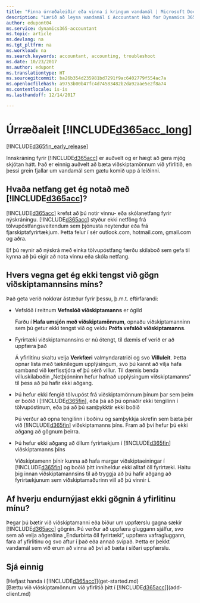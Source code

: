 ```yaml
---
title: "Finna úrræðaleiðir eða vinna í kringum vandamál | Microsoft Docs"
description: "Lærið að leysa vandamál í Accountant Hub for Dynamics 365"
author: edupont04
ms.service: dynamics365-accountant
ms.topic: article
ms.devlang: na
ms.tgt_pltfrm: na
ms.workload: na
ms.search.keywords: accountant, accounting, troubleshoot
ms.date: 10/23/2017
ms.author: edupont
ms.translationtype: HT
ms.sourcegitcommit: ba26b354d235981bd7291f9ac6402779f554ac7a
ms.openlocfilehash: a9753b00b47fc4d74583482b2da92aae5e2f8a74
ms.contentlocale: is-is
ms.lasthandoff: 12/14/2017

---
```

# <a name="troubleshooting-included365acclongincludesd365acclongmdmd"></a>Úrræðaleit [!INCLUDE[d365acc_long](includes/d365acc_long_md.md)]
[!INCLUDE[d365fin_early_release](includes/d365fin_early_release.md.md)]

Innskráning fyrir [!INCLUDE[d365acc](includes/d365acc_md.md)] er auðvelt og er hægt að gera mjög skjótan hátt. Það er einnig auðvelt að bæta viðskiptamönnum við yfirlitið, en þessi grein fjallar um vandamál sem gætu komið upp á leiðinni.

## <a name="what-email-address-can-i-use-with-included365accincludesd365accmdmd"></a>Hvaða netfang get ég notað með [!INCLUDE[d365acc](includes/d365acc_md.md)]?
[!INCLUDE[d365acc](includes/d365acc_md.md)] krefst að þú notir vinnu- eða skólanetfang fyrir nýskráningu. [!INCLUDE[d365acc](includes/d365acc_md.md)] styður ekki netföng frá tölvupóstfangsveitendum sem þjónusta neytendur eða frá fjarskiptafyrirtækjum. Þetta felur í sér outlook.com, hotmail.com, gmail.com og aðra.  

Ef þú reynir að nýskrá með einka tölvupóstfang færðu skilaboð sem gefa til kynna að þú eigir að nota vinnu eða skóla netfang.  

## <a name="why-cant-i-connect-to-my-clients-data"></a>Hvers vegna get ég ekki tengst við gögn viðskiptamannsins míns?
Það geta verið nokkrar ástæður fyrir þessu, þ.m.t. eftirfarandi:

- Vefslóð í reitnum **Vefnslóð viðskiptamanns** er ógild  

  Farðu í **Hafa umsjón með viðskiptamönnum**, opnaðu viðskiptamanninn sem þú getur ekki tengst við og veldu **Prófa vefslóð viðskiptamanns**.  
- Fyrirtæki viðskiptamannsins er nú ótengt, til dæmis ef verið er að uppfæra það

  Á yfirlitinu skaltu velja **Verkfæri** valmyndaratriði og svo **Villuleit**. Þetta opnar lista með tæknilegum upplýsingum, svo þú kannt að vilja hafa samband við kerfisstjóra ef þú sérð villur. Til dæmis benda villuskilaboðin „Netþjónninn hefur hafnað upplýsingum viðskiptamanns“ til þess að þú hafir ekki aðgang.  
- Þú hefur ekki fengið tölvupóst frá viðskiptamönnum þínum þar sem þeim er boðið í [!INCLUDE[d365fin](includes/d365fin_md.md)], eða þá að þú opnaðir ekki tengilinn í tölvupóstinum, eða þá að þú samþykktir ekki boðið

  Þú verður að opna tengilinn í boðinu og samþykkja skrefin sem bæta þér við [!INCLUDE[d365fin](includes/d365fin_md.md)] viðskiptamanns þíns. Fram að því hefur þú ekki aðgang að gögnum þeirra.  
- Þú hefur ekki aðgang að öllum fyrirtækjum í [!INCLUDE[d365fin](includes/d365fin_md.md)] viðskiptamanns þíns

  Viðskiptamenn þínir kunna að hafa margar viðskiptaeiningar í [!INCLUDE[d365fin](includes/d365fin_md.md)] og boðið þitt inniheldur ekki alltaf öll fyrirtæki. Haltu þig innan viðskiptamannsins til að tryggja að þú hafir aðgang að fyrirtækjunum sem viðskiptamaðurinn vill að þú vinnir í.  

## <a name="why-doesnt-the-data-refresh-in-my-dashboard"></a>Af hverju endurnýjast ekki gögnin á yfirlitinu mínu?
Þegar þú bætir við viðskiptamanni eða biður um uppfærslu gagna sækir [!INCLUDE[d365acc](includes/d365acc_md.md)] gögnin. Þú verður að uppfæra gluggann sjálfur, svo sem að velja aðgerðina „Endurbirta öll fyrirtæki“, uppfæra vafragluggann, fara af yfirlitinu og svo aftur í það eða annað svipað. Þetta er þekkt vandamál sem við erum að vinna að því að bæta í síðari uppfærslu.  

## <a name="see-also"></a>Sjá einnig
[Hefjast handa í [!INCLUDE[d365acc](includes/d365acc_md.md)]](get-started.md)  
[Bættu við viðskiptamönnum við yfirlitið þitt í [!INCLUDE[d365acc](includes/d365acc_md.md)]](add-client.md)  

